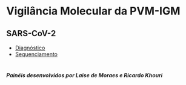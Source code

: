 # Vigilância Molecular da PVM-IGM

## SARS-CoV-2
- [Diagnóstico](https://pvm-igm.github.io/painel/sars2diag.html)
- [Sequenciamento](https://pvm-igm.github.io/painel/sars2seq.html)

#
#
#
***Painéis desenvolvidos por Laise de Moraes e Ricardo Khouri***
